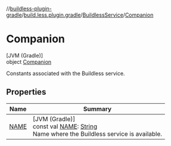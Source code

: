 //[buildless-plugin-gradle](../../../../index.md)/[build.less.plugin.gradle](../../index.md)/[BuildlessService](../index.md)/[Companion](index.md)

# Companion

[JVM (Gradle)]\
object [Companion](index.md)

Constants associated with the Buildless service.

## Properties

| Name | Summary |
|---|---|
| [NAME](-n-a-m-e.md) | [JVM (Gradle)]<br>const val [NAME](-n-a-m-e.md): [String](https://kotlinlang.org/api/latest/jvm/stdlib/kotlin/-string/index.html)<br>Name where the Buildless service is available. |
